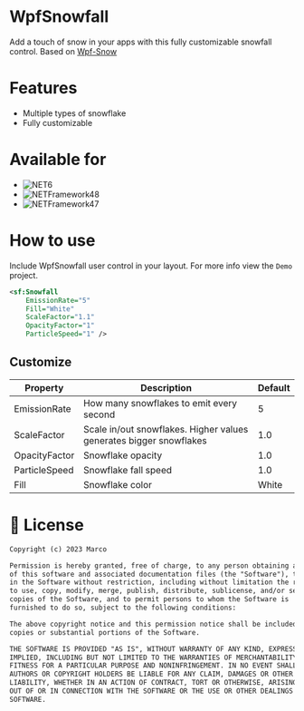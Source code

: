 ﻿# WpfSnowfall
Add a touch of snow in your apps with this fully customizable snowfall control.
Based on [Wpf-Snow](https://github.com/tsasioglu/Wpf-Snow)

# Features

- Multiple types of snowflake
- Fully customizable

# Available for

- ![NET6](https://img.shields.io/badge/.NET-6.0-red)
- ![NETFramework48](https://img.shields.io/badge/.NET%20Framework-4.8-orange)
- ![NETFramework47](https://img.shields.io/badge/.NET%20Framework-4.7-orange)

# How to use

Include WpfSnowfall user control in your layout. For more info view the `Demo` project.

```xml
<sf:Snowfall
    EmissionRate="5"
    Fill="White"
    ScaleFactor="1.1"
    OpacityFactor="1"
    ParticleSpeed="1" />
```

## Customize

| Property      	| Description                                                        	| Default 	|
|---------------	|--------------------------------------------------------------------	|---------	|
| EmissionRate  	| How many snowflakes to emit every second                           	| 5       	|
| ScaleFactor   	| Scale in/out snowflakes. Higher values generates bigger snowflakes 	| 1.0     	|
| OpacityFactor 	| Snowflake opacity                                                  	| 1.0     	|
| ParticleSpeed 	| Snowflake fall speed                                               	| 1.0     	|
| Fill          	| Snowflake color                                                    	| White   	|


# 📜 License

```xml
Copyright (c) 2023 Marco

Permission is hereby granted, free of charge, to any person obtaining a copy
of this software and associated documentation files (the "Software"), to deal
in the Software without restriction, including without limitation the rights
to use, copy, modify, merge, publish, distribute, sublicense, and/or sell
copies of the Software, and to permit persons to whom the Software is
furnished to do so, subject to the following conditions:

The above copyright notice and this permission notice shall be included in all
copies or substantial portions of the Software.

THE SOFTWARE IS PROVIDED "AS IS", WITHOUT WARRANTY OF ANY KIND, EXPRESS OR
IMPLIED, INCLUDING BUT NOT LIMITED TO THE WARRANTIES OF MERCHANTABILITY,
FITNESS FOR A PARTICULAR PURPOSE AND NONINFRINGEMENT. IN NO EVENT SHALL THE
AUTHORS OR COPYRIGHT HOLDERS BE LIABLE FOR ANY CLAIM, DAMAGES OR OTHER
LIABILITY, WHETHER IN AN ACTION OF CONTRACT, TORT OR OTHERWISE, ARISING FROM,
OUT OF OR IN CONNECTION WITH THE SOFTWARE OR THE USE OR OTHER DEALINGS IN THE
SOFTWARE.
```